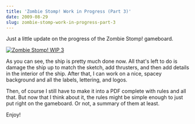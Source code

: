 ```yaml
---
title: 'Zombie Stomp! Work in Progress (Part 3)'
date: 2009-08-29
slug: zombie-stomp-work-in-progress-part-3
---
```


Just a little update on the progress of the Zombie Stomp! gameboard.

[![Zombie Stomp! WIP 3](/images/zombie-stomp/zombie-stomp-gameboard-wip-3-small.jpg)](/images/zombie-stomp/zombie-stomp-gameboard-wip-3.jpg)

As you can see, the ship is pretty much done now. All that's left to do is
damage the ship up to match the sketch, add thrusters, and then add details in
the interior of the ship. After that, I can work on a nice, spacey background
and all the labels, lettering, and logos.

Then, of course I still have to make it into a PDF complete with rules and all
that. But now that I think about it, the rules might be simple enough to just
put right on the gameboard. Or not, a summary of them at least.

Enjoy!
